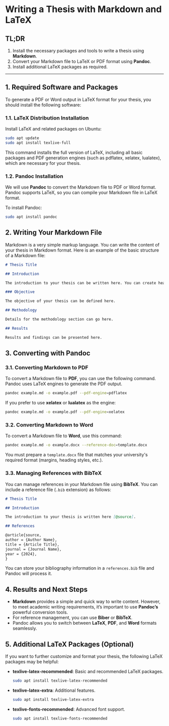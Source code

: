 # Writing a Thesis with Markdown and LaTeX

## TL;DR

1. Install the necessary packages and tools to write a thesis using **Markdown**.
2. Convert your Markdown file to LaTeX or PDF format using **Pandoc**.
3. Install additional LaTeX packages as required.

---

## 1. Required Software and Packages

To generate a PDF or Word output in LaTeX format for your thesis, you should install the following software:

### 1.1. LaTeX Distribution Installation

Install LaTeX and related packages on Ubuntu:

```bash
sudo apt update
sudo apt install texlive-full
```

This command installs the full version of LaTeX, including all basic packages and PDF generation engines (such as pdflatex, xelatex, lualatex), which are necessary for your thesis.

### 1.2. Pandoc Installation

We will use **Pandoc** to convert the Markdown file to PDF or Word format. Pandoc supports LaTeX, so you can compile your Markdown file in LaTeX format.

To install Pandoc:

```bash
sudo apt install pandoc
```

## 2. Writing Your Markdown File

Markdown is a very simple markup language. You can write the content of your thesis in Markdown format. Here is an example of the basic structure of a Markdown file:

```markdown
# Thesis Title

## Introduction

The introduction to your thesis can be written here. You can create headers, paragraphs, and lists using Markdown.

### Objective

The objective of your thesis can be defined here.

## Methodology

Details for the methodology section can go here.

## Results

Results and findings can be presented here.
```

## 3. Converting with Pandoc

### 3.1. Converting Markdown to PDF

To convert a Markdown file to **PDF**, you can use the following command. Pandoc uses LaTeX engines to generate the PDF output.

```bash
pandoc example.md -o example.pdf --pdf-engine=pdflatex
```

If you prefer to use **xelatex** or **lualatex** as the engine:

```bash
pandoc example.md -o example.pdf --pdf-engine=xelatex
```

### 3.2. Converting Markdown to Word

To convert a Markdown file to **Word**, use this command:

```bash
pandoc example.md -o example.docx --reference-doc=template.docx
```

You must prepare a `template.docx` file that matches your university's required format (margins, heading styles, etc.).

### 3.3. Managing References with BibTeX

You can manage references in your Markdown file using **BibTeX**. You can include a reference file (`.bib` extension) as follows:

```markdown
# Thesis Title

## Introduction

The introduction to your thesis is written here [@source].

## References

@article{source,
author = {Author Name},
title = {Article Title},
journal = {Journal Name},
year = {2024},
}
```

You can store your bibliography information in a `references.bib` file and Pandoc will process it.

## 4. Results and Next Steps

- **Markdown** provides a simple and quick way to write content. However, to meet academic writing requirements, it’s important to use **Pandoc’s** powerful conversion tools.
- For reference management, you can use **Biber** or **BibTeX**.
- Pandoc allows you to switch between **LaTeX**, **PDF**, and **Word** formats seamlessly.

## 5. Additional LaTeX Packages (Optional)

If you want to further customize and format your thesis, the following LaTeX packages may be helpful:

- **texlive-latex-recommended**: Basic and recommended LaTeX packages.

  ```bash
  sudo apt install texlive-latex-recommended
  ```

- **texlive-latex-extra**: Additional features.

  ```bash
  sudo apt install texlive-latex-extra
  ```

- **texlive-fonts-recommended**: Advanced font support.

  ```bash
  sudo apt install texlive-fonts-recommended
  ```
